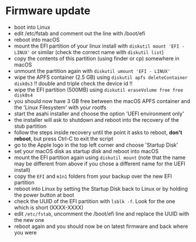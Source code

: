 # Firmware update

- boot into Linux
- edit /etc/fstab and comment out the line with /boot/efi
- reboot into macOS
- mount the EFI partition of your linux install with `diskutil mount 'EFI - LINUX'` or similar (check the correct name with `diskutil list`)
- copy the contents of this partition (using finder or cp) somewhere in macOS
- unmount the partition again with `diskutil umount 'EFI - LINUX'`
- wipe the APFS container (2.5 GB) using `diskutil apfs deleteContainer disk0s3` !! double and triple check the device id !!
- wipe the EFI partition (500MB) using `diskutil eraseVolume free free disk0s4`
- you should now have 3 GB free between the macOS APFS container and the 'Linux Filesystem' with your rootfs
- start the asahi installer and choose the option 'UEFI environment only'
- the installer will ask to shutdown and reboot into the recovery of the stub partition
- follow the steps inside recovery until the point it asks to reboot, **don't reboot**, but press Ctrl-C to exit the script
- go to the Apple logo in the top left corner and choose 'Startup Disk'
- set your macOS disk as startup disk and reboot into macOS
- mount the EFI partition again using `diskutil mount` (note that the name may be different from above if you chose a different name for the UEFI install)
- copy the `EFI` and `m1n1` folders from your backup over the new EFI partition
- reboot into Linux by setting the Startup Disk back to Linux or by holding the power button at boot
- check the UUID of the EFI partition with `lsblk -f`. Look for the one which is short (XXXX-XXXX)
- edit `/etc/fstab`, uncomment the /boot/efi line and replace the UUID with the new one
- reboot again and you should now be on latest firmware and back where you were
